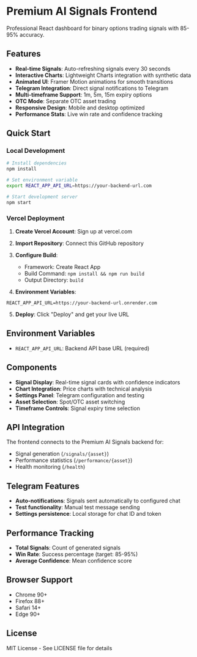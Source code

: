 # Premium AI Signals Frontend

Professional React dashboard for binary options trading signals with 85-95% accuracy.

## Features

- **Real-time Signals**: Auto-refreshing signals every 30 seconds
- **Interactive Charts**: Lightweight Charts integration with synthetic data
- **Animated UI**: Framer Motion animations for smooth transitions
- **Telegram Integration**: Direct signal notifications to Telegram
- **Multi-timeframe Support**: 1m, 5m, 15m expiry options
- **OTC Mode**: Separate OTC asset trading
- **Responsive Design**: Mobile and desktop optimized
- **Performance Stats**: Live win rate and confidence tracking

## Quick Start

### Local Development

```bash
# Install dependencies
npm install

# Set environment variable
export REACT_APP_API_URL=https://your-backend-url.com

# Start development server
npm start
```

### Vercel Deployment

1. **Create Vercel Account**: Sign up at vercel.com
2. **Import Repository**: Connect this GitHub repository
3. **Configure Build**:
   - Framework: Create React App
   - Build Command: `npm install && npm run build`
   - Output Directory: `build`

4. **Environment Variables**:
```
REACT_APP_API_URL=https://your-backend-url.onrender.com
```

5. **Deploy**: Click "Deploy" and get your live URL

## Environment Variables

- `REACT_APP_API_URL`: Backend API base URL (required)

## Components

- **Signal Display**: Real-time signal cards with confidence indicators
- **Chart Integration**: Price charts with technical analysis
- **Settings Panel**: Telegram configuration and testing
- **Asset Selection**: Spot/OTC asset switching
- **Timeframe Controls**: Signal expiry time selection

## API Integration

The frontend connects to the Premium AI Signals backend for:
- Signal generation (`/signals/{asset}`)
- Performance statistics (`/performance/{asset}`)
- Health monitoring (`/health`)

## Telegram Features

- **Auto-notifications**: Signals sent automatically to configured chat
- **Test functionality**: Manual test message sending
- **Settings persistence**: Local storage for chat ID and token

## Performance Tracking

- **Total Signals**: Count of generated signals
- **Win Rate**: Success percentage (target: 85-95%)
- **Average Confidence**: Mean confidence score

## Browser Support

- Chrome 90+
- Firefox 88+
- Safari 14+
- Edge 90+

## License

MIT License - See LICENSE file for details

